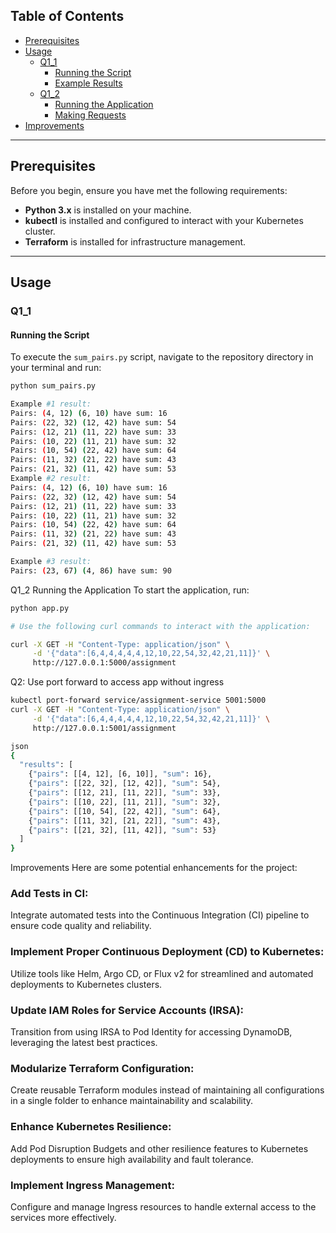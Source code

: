 ## Table of Contents

- [Prerequisites](#prerequisites)
- [Usage](#usage)
  - [Q1_1](#q11)
    - [Running the Script](#running-the-script)
    - [Example Results](#example-results)
  - [Q1_2](#q12)
    - [Running the Application](#running-the-application)
    - [Making Requests](#making-requests)
- [Improvements](#improvements)


---

## Prerequisites

Before you begin, ensure you have met the following requirements:

- **Python 3.x** is installed on your machine.
- **kubectl** is installed and configured to interact with your Kubernetes cluster.
- **Terraform** is installed for infrastructure management.

---

## Usage

### Q1_1

#### Running the Script

To execute the `sum_pairs.py` script, navigate to the repository directory in your terminal and run:

```bash
python sum_pairs.py

Example #1 result:
Pairs: (4, 12) (6, 10) have sum: 16
Pairs: (22, 32) (12, 42) have sum: 54
Pairs: (12, 21) (11, 22) have sum: 33
Pairs: (10, 22) (11, 21) have sum: 32
Pairs: (10, 54) (22, 42) have sum: 64
Pairs: (11, 32) (21, 22) have sum: 43
Pairs: (21, 32) (11, 42) have sum: 53
Example #2 result:
Pairs: (4, 12) (6, 10) have sum: 16
Pairs: (22, 32) (12, 42) have sum: 54
Pairs: (12, 21) (11, 22) have sum: 33
Pairs: (10, 22) (11, 21) have sum: 32
Pairs: (10, 54) (22, 42) have sum: 64
Pairs: (11, 32) (21, 22) have sum: 43
Pairs: (21, 32) (11, 42) have sum: 53

Example #3 result:
Pairs: (23, 67) (4, 86) have sum: 90
```


Q1_2
Running the Application
To start the application, run:

```bash
python app.py

# Use the following curl commands to interact with the application:

curl -X GET -H "Content-Type: application/json" \
     -d '{"data":[6,4,4,4,4,4,12,10,22,54,32,42,21,11]}' \
     http://127.0.0.1:5000/assignment

```

Q2:
Use port forward to access app without ingress
```bash
kubectl port-forward service/assignment-service 5001:5000
curl -X GET -H "Content-Type: application/json" \
     -d '{"data":[6,4,4,4,4,4,12,10,22,54,32,42,21,11]}' \
     http://127.0.0.1:5001/assignment

json
{
  "results": [
    {"pairs": [[4, 12], [6, 10]], "sum": 16},
    {"pairs": [[22, 32], [12, 42]], "sum": 54},
    {"pairs": [[12, 21], [11, 22]], "sum": 33},
    {"pairs": [[10, 22], [11, 21]], "sum": 32},
    {"pairs": [[10, 54], [22, 42]], "sum": 64},
    {"pairs": [[11, 32], [21, 22]], "sum": 43},
    {"pairs": [[21, 32], [11, 42]], "sum": 53}
  ]
}
```
Improvements
Here are some potential enhancements for the project:

### Add Tests in CI:
Integrate automated tests into the Continuous Integration (CI) pipeline to ensure code quality and reliability.

### Implement Proper Continuous Deployment (CD) to Kubernetes:
Utilize tools like Helm, Argo CD, or Flux v2 for streamlined and automated deployments to Kubernetes clusters.

### Update IAM Roles for Service Accounts (IRSA):
Transition from using IRSA to Pod Identity for accessing DynamoDB, leveraging the latest best practices.

### Modularize Terraform Configuration:
Create reusable Terraform modules instead of maintaining all configurations in a single folder to enhance maintainability and scalability.

### Enhance Kubernetes Resilience:
Add Pod Disruption Budgets and other resilience features to Kubernetes deployments to ensure high availability and fault tolerance.

### Implement Ingress Management:
Configure and manage Ingress resources to handle external access to the services more effectively.




